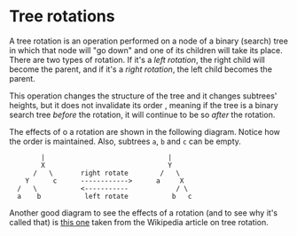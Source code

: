 # Tree rotations

A tree rotation is an operation performed on a node of a binary (search) tree in
which that node will "go down" and one of its children will take its place.
There are two types of rotation. If it's a _left rotation_, the right child will
become the parent, and if it's a _right rotation_, the left child becomes the
parent.

This operation changes the structure of the tree and it changes subtrees'
heights, but it does not invalidate its order , meaning if the tree is a binary
search tree _before_ the rotation, it will continue to be so _after_ the
rotation.

The effects of o a rotation are shown in the following diagram. Notice how the
order is maintained. Also, subtrees `a`, `b` and `c` can be empty.

```plaintext
        |                               |
        X                               Y
      /   \       right rotate        /   \
    Y      c      ------------>      a     X
  /   \           <-----------            / \
  a    b           left rotate           b   c
```

Another good diagram to see the effects of a rotation (and to see why it's
called that) is
[this one](https://upload.wikimedia.org/wikipedia/commons/thumb/2/23/Tree_rotation.png/540px-Tree_rotation.png)
taken from the Wikipedia article on tree rotation.
